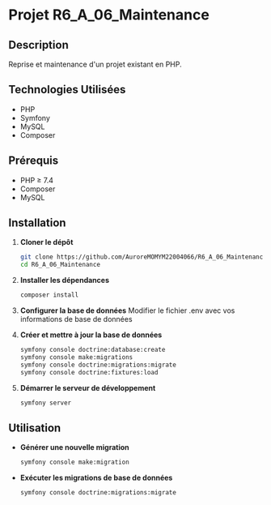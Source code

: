 # Projet R6_A_06_Maintenance

## Description
Reprise et maintenance d'un projet existant en PHP.

## Technologies Utilisées
- PHP
- Symfony
- MySQL
- Composer

## Prérequis
- PHP ≥ 7.4
- Composer
- MySQL

## Installation

1. **Cloner le dépôt**
    ```bash
    git clone https://github.com/AuroreMOMYM22004066/R6_A_06_Maintenance.git
    cd R6_A_06_Maintenance
    ```

2. **Installer les dépendances**
    ```bash
    composer install
    ```

3. **Configurer la base de données**
    Modifier le fichier .env avec vos informations de base de données


4. **Créer et mettre à jour la base de données**
    ```bash
    symfony console doctrine:database:create
    symfony console make:migrations
    symfony console doctrine:migrations:migrate
    symfony console doctrine:fixtures:load
    ```

5. **Démarrer le serveur de développement**
    ```bash
    symfony server
    ```

## Utilisation

- **Générer une nouvelle migration**
    ```bash
    symfony console make:migration
    ```

- **Exécuter les migrations de base de données**
    ```bash
    symfony console doctrine:migrations:migrate
    ```

